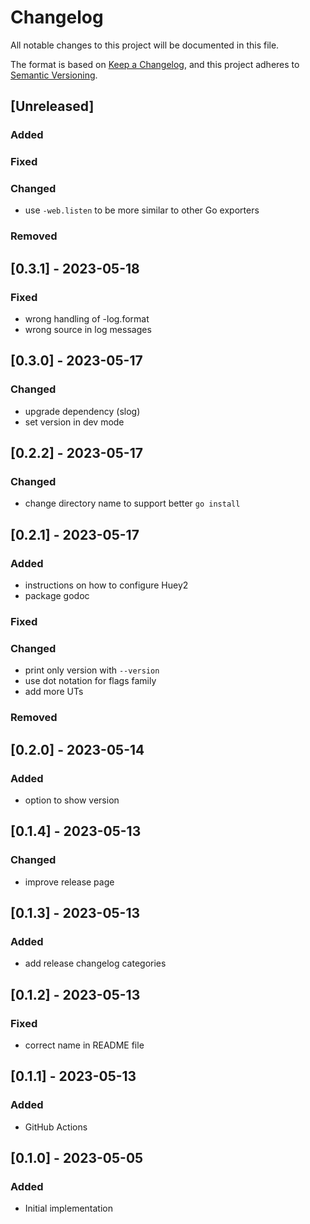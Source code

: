 # Changelog

All notable changes to this project will be documented in this file.

The format is based on [Keep a Changelog](https://keepachangelog.com/en/1.0.0/),
and this project adheres to [Semantic Versioning](https://semver.org/spec/v2.0.0.html).

## [Unreleased]

### Added

### Fixed
  
### Changed
- use `-web.listen` to be more similar to other Go exporters

### Removed

## [0.3.1] - 2023-05-18

### Fixed
- wrong handling of -log.format
- wrong source in log messages
  
## [0.3.0] - 2023-05-17

### Changed

- upgrade dependency (slog)
- set version in dev mode
  
## [0.2.2] - 2023-05-17

### Changed

- change directory name to support better `go install`
  
## [0.2.1] - 2023-05-17

### Added

- instructions on how to configure Huey2
- package godoc
  
### Fixed

### Changed

- print only version with `--version`
- use dot notation for flags family
- add more UTs
  
### Removed

## [0.2.0] - 2023-05-14

### Added

- option to show version
  
## [0.1.4] - 2023-05-13

### Changed

- improve release page

## [0.1.3] - 2023-05-13

### Added

- add release changelog categories
  
## [0.1.2] - 2023-05-13

### Fixed

- correct name in README file
  
## [0.1.1] - 2023-05-13

### Added

- GitHub Actions
  
## [0.1.0] - 2023-05-05

### Added

- Initial implementation
